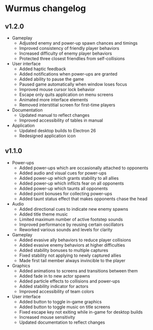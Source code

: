 # Wurmus changelog
## v1.2.0
- Gameplay
  - Adjusted enemy and power-up spawn chances and timings
  - Improved consistency of friendly player behaviors
  - Increased difficulty of enemy player behaviors
  - Protected three closest friendlies from self-collisions
- User interface
  - Added haptic feedback
  - Added notifications when power-ups are granted
  - Added ability to pause the game
  - Paused game automatically when window loses focus
  - Improved mouse cursor lock behavior
  - Escape only quits application on menu screens
  - Animated more interface elements
  - Removed interstitial screen for first-time players
- Documentation
  - Updated manual to reflect changes
  - Improved accessibility of tables in manual
- Application
  - Updated desktop builds to Electron 26
  - Redesigned application icon

## v1.1.0
- Power-ups
  - Added power-ups which are occasionally attached to opponents
  - Added audio and visual cues for power-ups
  - Added power-up which grants stability to all allies
  - Added power-up which inflicts fear on all opponents
  - Added power-up which taunts all opponents
  - Added point bonuses for collecting power-ups
  - Added taunt status effect that makes opponents chase the head
- Audio
  - Added directional cues to indicate new enemy spawns
  - Added title theme music
  - Limited maximum number of active footstep sounds
  - Improved performance by reusing certain oscillators
  - Reworked various sounds and levels for clarity
- Gameplay
  - Added evasive ally behaviors to reduce player collisions
  - Added evasive enemy behaviors at higher difficulties
  - Added stability bonuses to multiple captures
  - Fixed stability not applying to newly captured allies
  - Made first tail member always invincible to the player
- Graphics
  - Added animations to screens and transitions between them
  - Added fade in to new actor spawns
  - Added particle effects to collisions and power-ups
  - Added stability indicator for actors
  - Improved accessibility of team colors
- User interface
  - Added button to toggle in-game graphics
  - Added button to toggle music on title screens
  - Fixed escape key not exiting while in-game for desktop builds
  - Increased mouse sensitivity
  - Updated documentation to reflect changes

